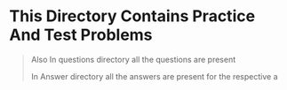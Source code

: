 # This Directory Contains Practice And Test Problems 

> Also In questions directory all the questions are present 
> 
> In Answer directory all the answers are present for the respective a